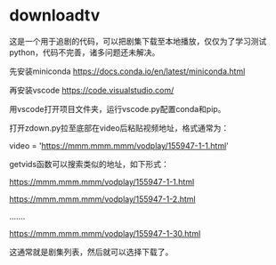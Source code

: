 # downloadtv
这是一个用于追剧的代码，可以把剧集下载至本地播放，仅仅为了学习测试python，代码不完善，诸多问题还未解决。

先安装miniconda https://docs.conda.io/en/latest/miniconda.html

再安装vscode https://code.visualstudio.com/

用vscode打开项目文件夹，运行vscode.py配置conda和pip。

打开zdown.py拉至底部在video后粘贴视频地址，格式通常为：

video = 'https://mmm.mmm.mmm/vodplay/155947-1-1.html'

getvids函数可以搜索类似的地址，如下形式：

https://mmm.mmm.mmm/vodplay/155947-1-1.html

https://mmm.mmm.mmm/vodplay/155947-1-2.html

.......

https://mmm.mmm.mmm/vodplay/155947-1-30.html

这通常就是剧集列表，然后就可以选择下载了。

